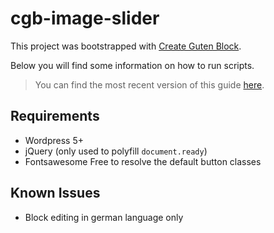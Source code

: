 # cgb-image-slider

This project was bootstrapped with [Create Guten Block](https://github.com/ahmadawais/create-guten-block).

Below you will find some information on how to run scripts.

>You can find the most recent version of this guide [here](https://github.com/ahmadawais/create-guten-block).

## Requirements
* Wordpress 5+
* jQuery (only used to polyfill `document.ready`)
* Fontsawesome Free to resolve the default button classes

## Known Issues
* Block editing in german language only
